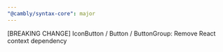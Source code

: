 ```yaml
---
"@cambly/syntax-core": major
---
```


[BREAKING CHANGE] IconButton / Button / ButtonGroup: Remove React context dependency
